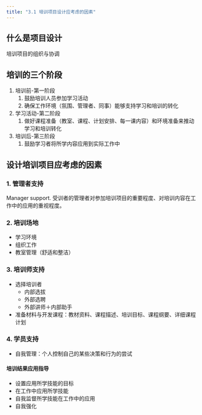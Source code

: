 ```yaml
---
title: "3.1 培训项目设计应考虑的因素"
---
```

## 什么是项目设计
培训项目的组织与协调
## 培训的三个阶段
1. 培训前-第一阶段
	1. 鼓励培训人员参加学习活动
	2. 确保工作环境（氛围、管理者、同事）能够支持学习和培训的转化
2. 学习活动-第二阶段
	1. 做好课程准备（教室、课程、计划安排、每一课内容）和环境准备来推动学习和培训转化
3. 培训后-第三阶段
	1. 鼓励学习者将所学内容应用到实际工作中
## 设计培训项目应考虑的因素
### 1. 管理者支持
Manager support. 受训者的管理者对参加培训项目的重要程度、对培训内容在工作中的应用的重视程度。
### 2. 培训场地
- 学习环境
- 组织工作
- 教室管理（舒适和整洁）
### 3. 培训师支持
- 选择培训者
	- 内部选拔
	- 外部选聘
	- 外部讲师＋内部助手
- 准备材料与开发课程：教材资料、课程描述、培训目标、课程纲要、详细课程计划
### 4. 学员支持
- 自我管理：个人控制自己的某些决策和行为的尝试
#### 培训结果应用指导
- 设置应用所学技能的目标
- 在工作中应用所学技能
- 自我监督所学技能在工作中的应用
- 自我强化